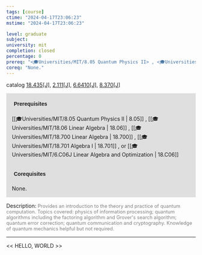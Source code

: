 ```yaml
---
tags: [course]
ctime: "2024-04-17T23:06:23"
mstime: "2024-04-17T23:06:23"

level: graduate
subject: 
university: mit
completion: closed
percentage: 0
prereq: "<🎓Universities/MIT/8.05 Quantum Physics II> , <🎓Universities/MIT/18.06 Linear Algebra> , <🎓Universities/MIT/18.700 Linear Algebra> , <🎓Universities/MIT/18.701 Algebra I> , or <🎓Universities/MIT/6.C06J Linear Algebra and Optimization>"
coreq: "None."
---
```


catalog [18.435[J]](http://student.mit.edu/catalog/m18a.html#18.435), [2.111[J]](http://student.mit.edu/catalog/m2a.html#2.111), [6.6410[J]](http://student.mit.edu/catalog/m6b.html#6.6410), [8.370[J]](http://student.mit.edu/catalog/m8b.html#8.370)

<span style="display: block; padding: 15px; background-color: rgb(100, 100, 100, 0.2);"><font id="m_prereq1751_0" style="display: block; font-family: Arial, sans-serif; font-weight: bold; padding: 5px">Prerequisites</font><br><span id="prereq1751_0">[[🎓Universities/MIT/8.05 Quantum Physics II | 8.05]] , [[🎓Universities/MIT/18.06 Linear Algebra | 18.06]] , [[🎓Universities/MIT/18.700 Linear Algebra | 18.700]] , [[🎓Universities/MIT/18.701 Algebra I | 18.701]] , or [[🎓Universities/MIT/6.C06J Linear Algebra and Optimization | 18.C06]]</span></span>
<span style="display: block; padding: 15px; background-color: rgb(100, 100, 100, 0.2);"><font id="m_coreq1751_0" style="display: block; font-family: Arial, sans-serif; font-weight: bold; padding: 5px">Corequisites</font><br><span id="coreq1751_0">None.</span></span>

<font style="">Description:</font>
<font style="color: grey; font-size: 0.8rem;">Provides an introduction to the theory and practice of quantum computation. Topics covered: physics of information processing; quantum algorithms including the factoring algorithm and Grover's search algorithm; quantum error correction; quantum communication and cryptography. Knowledge of quantum mechanics helpful but not required.</font>



---

<< HELLO, WORLD >>
